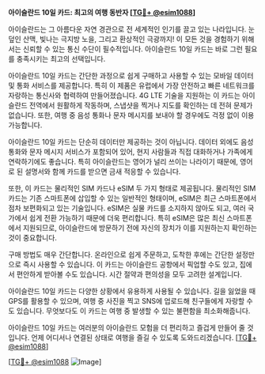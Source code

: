 **아이슬란드 10일 카드: 최고의 여행 동반자 [[TG💪+ @esim1088](https://t.me/s/esim1088)]**

아이슬란드는 그 아름다운 자연 경관으로 전 세계적인 인기를 끌고 있는 나라입니다. 눈 덮인 산맥, 빛나는 극지방 노을, 그리고 환상적인 극광까지! 이 모든 것을 경험하기 위해서는 신뢰할 수 있는 통신 수단이 필수적입니다. 아이슬란드 10일 카드는 바로 그런 필요를 충족시키는 최고의 선택입니다.

아이슬란드 10일 카드는 간단한 과정으로 쉽게 구매하고 사용할 수 있는 모바일 데이터 및 통화 서비스를 제공합니다. 특히 이 제품은 유럽에서 가장 안전하고 빠른 네트워크를 자랑하는 통신사와 협력하여 만들어졌습니다. 4G LTE 기술을 지원하는 이 카드는 아이슬란드 전역에서 원활하게 작동하며, 스냅샷을 찍거나 지도를 확인하는 데 전혀 문제가 없습니다. 또한, 여행 중 음성 통화나 문자 메시지를 보내야 할 경우에도 걱정 없이 이용 가능합니다.

아이슬란드 10일 카드는 단순히 데이터만 제공하는 것이 아닙니다. 데이터 외에도 음성 통화와 문자 메시지 서비스가 포함되어 있어, 현지 사람들과 직접 대화하거나 가족에게 연락하기에도 좋습니다. 특히 아이슬란드는 영어가 널리 쓰이는 나라이기 때문에, 영어로 된 설명서와 함께 카드를 받으면 금새 적응할 수 있습니다.

또한, 이 카드는 물리적인 SIM 카드나 eSIM 두 가지 형태로 제공됩니다. 물리적인 SIM 카드는 기존 스마트폰에 삽입할 수 있는 일반적인 형태이며, eSIM은 최근 스마트폰에서 점차 보편화되고 있는 기술입니다. eSIM은 실물 카드를 소지하지 않아도 되고, 여러 국가에서 쉽게 전환 가능하기 때문에 더욱 편리합니다. 특히 eSIM은 많은 최신 스마트폰에서 지원되므로, 아이슬란드에 방문하기 전에 자신의 장치가 이를 지원하는지 확인하는 것이 중요합니다.

구매 방법도 매우 간단합니다. 온라인으로 쉽게 주문하고, 도착한 후에는 간단한 설정만으로 즉시 사용할 수 있습니다. 이 카드는 아이슬란드 공항에서 픽업할 수도 있고, 집에서 편안하게 받아볼 수도 있습니다. 시간 절약과 편의성을 모두 고려한 설계입니다.

아이슬란드 10일 카드는 다양한 상황에서 유용하게 사용될 수 있습니다. 길을 잃었을 때 GPS를 활용할 수 있으며, 여행 중 사진을 찍고 SNS에 업로드해 친구들에게 자랑할 수도 있습니다. 무엇보다도 이 카드는 여행 중 발생할 수 있는 불편함을 최소화해줍니다.

아이슬란드 10일 카드는 여러분의 아이슬란드 모험을 더 편리하고 즐겁게 만들어 줄 것입니다. 언제 어디서나 연결된 상태로 여행을 즐길 수 있도록 도와드리겠습니다. [[TG💪+ @esim1088](https://t.me/s/esim1088)]

[[TG💪+ @esim1088](https://t.me/s/esim1088) ![Image](https://i.postimg.cc/Y0z9fWf4/image.png)]